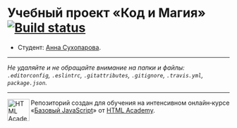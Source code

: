 # Учебный проект «Код и Магия» [![Build status][travis-image]][travis-url]

* Студент: [Анна Сухопарова](https://up.htmlacademy.ru/javascript/10/user/35902).

---

_Не удаляйте и не обращайте внимание на папки и файлы:_<br>
_`.editorconfig`, `.eslintrc`, `.gitattributes`, `.gitignore`, `.travis.yml`, `package.json`._

---

<a href="https://htmlacademy.ru/intensive/javascript"><img align="left" width="50" height="50" title="HTML Academy" src="https://up.htmlacademy.ru/static/img/intensive/javascript/logo-for-github.svg"></a>

Репозиторий создан для обучения на интенсивном онлайн‑курсе «[Базовый JavaScript](https://htmlacademy.ru/intensive/javascript)» от [HTML Academy](https://htmlacademy.ru).

[travis-image]: https://travis-ci.org/htmlacademy-javascript/35902-code-and-magick.svg?branch=master
[travis-url]: https://travis-ci.org/htmlacademy-javascript/35902-code-and-magick
